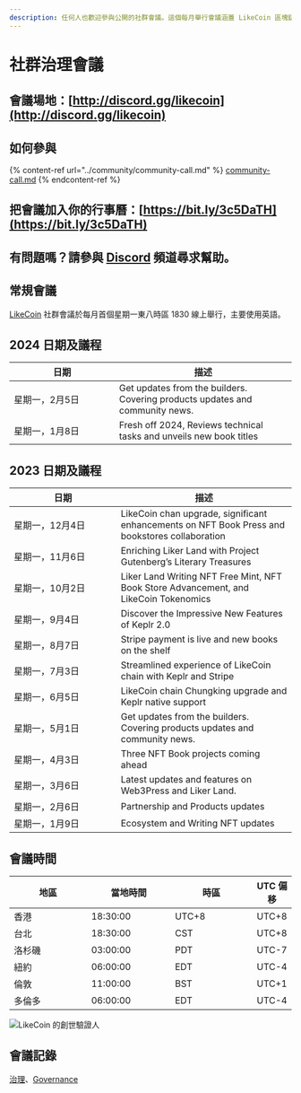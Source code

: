```yaml
---
description: 任何人也歡迎參與公開的社群會議。這個每月舉行會議涵蓋 LikeCoin 區塊鏈治理及生態發展
---
```


# 社群治理會議

## 會議場地：[http://discord.gg/likecoin](http://discord.gg/likecoin)

## 如何參與

{% content-ref url="../community/community-call.md" %}
[community-call.md](../community/community-call.md)
{% endcontent-ref %}

## 把會議加入你的行事曆：[https://bit.ly/3c5DaTH](https://bit.ly/3c5DaTH)

## 有問題嗎？請參與 [Discord](http://discord.gg/likecoin) 頻道尋求幫助。

## 常規會議 <a href="#monthly" id="monthly"></a>

[LikeCoin](https://like.co/) 社群會議於每月首個星期一東八時區 1830 線上舉行，主要使用英語。

## 2024 日期及議程

<table><thead><tr><th width="172">日期</th><th>描述</th></tr></thead><tbody><tr><td>星期一，2月5日</td><td>Get updates from the builders. Covering products updates and community news.</td></tr><tr><td>星期一，1月8日</td><td>Fresh off 2024, Reviews technical tasks and unveils new book titles</td></tr></tbody></table>

## 2023 日期及議程

<table><thead><tr><th width="175">日期</th><th>描述</th></tr></thead><tbody><tr><td>星期一，12月4日</td><td>LikeCoin chan upgrade, significant enhancements on NFT Book Press and bookstores collaboration</td></tr><tr><td>星期一，11月6日</td><td>Enriching Liker Land with Project Gutenberg’s Literary Treasures</td></tr><tr><td>星期一，10月2日</td><td>Liker Land Writing NFT Free Mint, NFT Book Store Advancement, and LikeCoin Tokenomics</td></tr><tr><td>星期一，9月4日</td><td>Discover the Impressive New Features of Keplr 2.0</td></tr><tr><td>星期一，8月7日</td><td>Stripe payment is live and new books on the shelf</td></tr><tr><td>星期一，7月3日</td><td>Streamlined experience of LikeCoin chain with Keplr and Stripe</td></tr><tr><td>星期一，6月5日</td><td>LikeCoin chain Chungking upgrade and Keplr native support</td></tr><tr><td>星期一，5月1日</td><td>Get updates from the builders. Covering products updates and community news.</td></tr><tr><td>星期一，4月3日</td><td>Three NFT Book projects coming ahead</td></tr><tr><td>星期一，3月6日</td><td>Latest updates and features on Web3Press and Liker Land.</td></tr><tr><td>星期一，2月6日</td><td>Partnership and Products updates</td></tr><tr><td>星期一，1月9日</td><td>Ecosystem and Writing NFT updates</td></tr></tbody></table>

## 會議時間

<table><thead><tr><th width="150">地區</th><th width="150">當地時間</th><th width="150">時區</th><th>UTC 偏移</th></tr></thead><tbody><tr><td>香港</td><td>18:30:00</td><td>UTC+8</td><td>UTC+8</td></tr><tr><td>台北</td><td>18:30:00</td><td>CST</td><td>UTC+8</td></tr><tr><td>洛杉磯</td><td>03:00:00</td><td>PDT</td><td>UTC-7</td></tr><tr><td>紐約</td><td>06:00:00</td><td>EDT</td><td>UTC-4</td></tr><tr><td>倫敦</td><td>11:00:00</td><td>BST</td><td>UTC+1</td></tr><tr><td>多倫多</td><td>06:00:00</td><td>EDT</td><td>UTC-4</td></tr></tbody></table>

![LikeCoin 的創世驗證人](../../.gitbook/assets/LikeCoin\_AD70\_Validators-01.png)

## 會議記錄 <a href="#minutes" id="minutes"></a>

[治理](https://blog.like.co/zh/category/%E6%B2%BB%E7%90%86/)、[Governance](https://blog.like.co/category/governance/)
